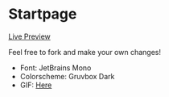 # Startpage

[Live Preview](https://fewly-torch-1861.github.io/startpage/)

Feel free to fork and make your own changes!

- Font: JetBrains Mono
- Colorscheme: Gruvbox Dark
- GIF: [Here](https://www.reddit.com/r/wholesomeyuri/comments/1o1p46g/project_sekai/)
